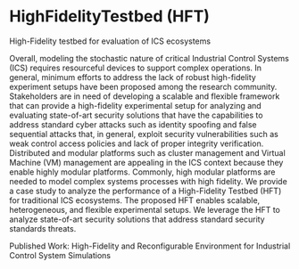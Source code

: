 # HighFidelityTestbed (HFT)
High-Fidelity testbed for evaluation of ICS ecosystems

Overall, modeling the stochastic nature of critical Industrial Control Systems (ICS) requires resourceful devices to support complex operations. In general, minimum efforts to address the lack of robust high-fidelity experiment setups have been proposed among the research community. Stakeholders are in need of developing a scalable and flexible framework that can provide a high-fidelity experimental setup for analyzing and evaluating state-of-art security solutions that have the capabilities to address standard cyber attacks such as identity spoofing and false sequential attacks that, in general, exploit security vulnerabilities such as weak control access policies and lack of proper integrity verification. Distributed and modular platforms such as cluster management and Virtual Machine (VM) management are appealing in the ICS context because they enable highly modular platforms. Commonly, high modular platforms are needed to model complex systems processes with high fidelity. We provide a case study to analyze the performance of a High-Fidelity Testbed (HFT) for traditional ICS ecosystems. The proposed HFT enables scalable, heterogeneous, and flexible experimental setups. We leverage the HFT to analyze state-of-art security solutions that address standard security standards threats.

Published Work: High-Fidelity and Reconfigurable Environment for Industrial Control System Simulations

